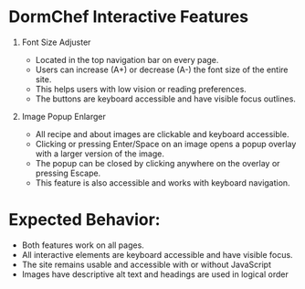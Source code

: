 # DormChef Interactive Features

1. Font Size Adjuster
   - Located in the top navigation bar on every page.
   - Users can increase (A+) or decrease (A-) the font size of the entire site.
   - This helps users with low vision or reading preferences.
   - The buttons are keyboard accessible and have visible focus outlines.

2. Image Popup Enlarger
   - All recipe and about images are clickable and keyboard accessible.
   - Clicking or pressing Enter/Space on an image opens a popup overlay with a larger version of the image.
   - The popup can be closed by clicking anywhere on the overlay or pressing Escape.
   - This feature is also accessible and works with keyboard navigation.

# Expected Behavior:
- Both features work on all pages.
- All interactive elements are keyboard accessible and have visible focus.
- The site remains usable and accessible with or without JavaScript
- Images have descriptive alt text and headings are used in logical order

